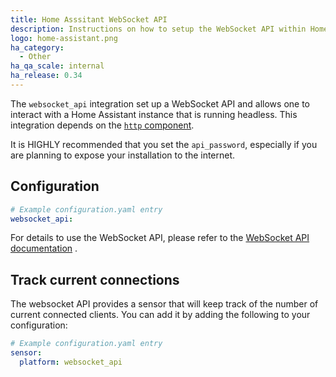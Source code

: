 ```yaml
---
title: Home Asssitant WebSocket API
description: Instructions on how to setup the WebSocket API within Home Assistant.
logo: home-assistant.png
ha_category:
  - Other
ha_qa_scale: internal
ha_release: 0.34
---
```


The `websocket_api` integration set up a WebSocket API and allows one to interact with a Home Assistant instance that is running headless. This integration depends on the [`http` component](/integrations/http/).

<div class='note warning'>

It is HIGHLY recommended that you set the `api_password`, especially if you are planning to expose your installation to the internet.

</div>

## Configuration

```yaml
# Example configuration.yaml entry
websocket_api:
```

For details to use the WebSocket API, please refer to the [WebSocket API documentation](/developers/websocket_api/) .

## Track current connections

The websocket API provides a sensor that will keep track of the number of current connected clients. You can add it by adding the following to your configuration:

```yaml
# Example configuration.yaml entry
sensor:
  platform: websocket_api
```
